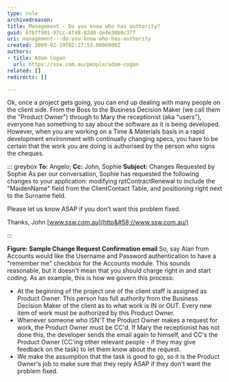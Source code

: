 ```yaml
---
type: rule
archivedreason: 
title: Management - Do you know who has authority?
guid: 6fbff901-97cc-4f48-82d0-de4e30b8c37f
uri: management---do-you-know-who-has-authority
created: 2009-02-19T02:27:53.0000000Z
authors:
- title: Adam Cogan
  url: https://ssw.com.au/people/adam-cogan
related: []
redirects: []

---
```


Ok, once a project gets going, you can end up dealing with many people on the client side. From the Boss to the Business Decision Maker (we call them the "Product Owner") through to Mary the receptionist (aka "users"), everyone has something to say about the software as it is being developed. However, when you are working on a Time & Materials basis in a rapid development environment with continually changing specs, you have to be certain that the work you are doing is authorised by the person who signs the cheques.

<!--endintro-->


::: greybox
**To:** Angelo;
**Cc:** John, Sophie
**Subject:** Changes Requested by Sophie
As per our conversation, Sophie has requested the following changes to your application: modifying rptContractRenewal to include the "MaidenName" field from the ClientContact Table, and positioning right next to the Surname field.

Please let us know ASAP if you don't want this problem fixed.

Thanks, 
John
[www.ssw.com.au](http&#58;//www.ssw.com.au/)

:::

 **Figure: Sample Change Request Confirmation email** So, say Alan from Accounts would like the Username and Password authentication to have a "remember me" checkbox for the Accounts module. This sounds reasonable, but it doesn't mean that you should charge right in and start coding.
As an example, this is how we govern this process:

* At the beginning of the project one of the client staff is assigned as Product Owner. This person has full authority from the Business Decision Maker of the client as to what work is IN or OUT. Every new item of work must be authorized by this Product Owner.
* Whenever someone who ISN'T the Product Owner makes a request for work, the Product Owner must be CC'd. If Mary the receptionist has not done this, the developer sends the email again to himself, and CC's the Product Owner (CC'ing other relevant people - if they may give feedback on the task) to let them know about the request.
* We make the assumption that the task is good to go, so it is the Product Owner's job to make sure that they reply ASAP if they don't want the problem fixed.
